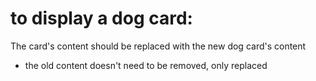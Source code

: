 # to display a dog card:

The card's content should be replaced with the new dog card's content
 - the old content doesn't need to be removed, only replaced
